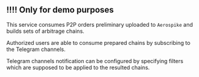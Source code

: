 ## !!!! Only for demo purposes

This service consumes P2P orders preliminary uploaded to `Aerospike` and builds sets of arbitrage chains.

Authorized users are able to consume prepared chains by subscribing to the Telegram channels.

Telegram channels notification can be configured by specifying filters which are supposed to be applied to the resulted chains.  


